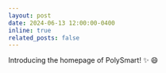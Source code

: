 ```yaml
---
layout: post
date: 2024-06-13 12:00:00-0400
inline: true
related_posts: false
---
```


Introducing the homepage of PolySmart! :sparkles: :smile:
